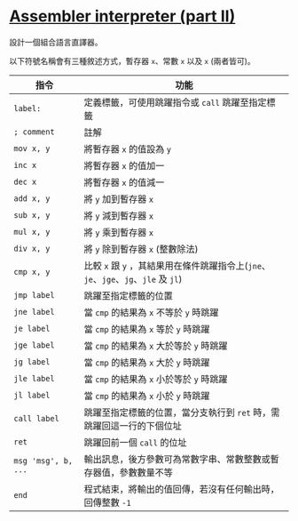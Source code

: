 # [Assembler interpreter (part II)](http://www.codewars.com/kata/assembler-interpreter-part-ii/)

設計一個組合語言直譯器。

以下符號名稱會有三種敘述方式，暫存器 `x`、常數 `x` 以及 `x` (兩者皆可)。

|指令               |功能|
|-------------------|-|
|`label:`           |定義標籤，可使用跳躍指令或 `call` 跳躍至指定標籤|
|`; comment`        |註解|
|`mov x, y`         |將暫存器 `x` 的值設為 `y`|
|`inc x`            |將暫存器 `x` 的值加一|
|`dec x`            |將暫存器 `x` 的值減一|
|`add x, y`         |將 `y` 加到暫存器 `x`|
|`sub x, y`         |將 `y` 減到暫存器 `x`|
|`mul x, y`         |將 `y` 乘到暫存器 `x`|
|`div x, y`         |將 `y` 除到暫存器 `x` (整數除法)|
|`cmp x, y`         |比較 `x` 跟 `y` ，其結果用在條件跳躍指令上(`jne`、`je`、`jge`、`jg`、`jle` 及 `jl`)|
|`jmp label`        |跳躍至指定標籤的位置|
|`jne label`        |當 `cmp` 的結果為 `x` 不等於 `y` 時跳躍|
|`je label`         |當 `cmp` 的結果為 `x` 等於 `y` 時跳躍|
|`jge label`        |當 `cmp` 的結果為 `x` 大於等於 `y` 時跳躍|
|`jg label`         |當 `cmp` 的結果為 `x` 大於 `y` 時跳躍|
|`jle label`        |當 `cmp` 的結果為 `x` 小於等於 `y` 時跳躍|
|`jl label`         |當 `cmp` 的結果為 `x` 小於 `y` 時跳躍|
|`call label`       |跳躍至指定標籤的位置，當分支執行到 `ret` 時，需跳躍回這一行的下個位址|
|`ret`              |跳躍回前一個 `call` 的位址|
|`msg 'msg', b, ...`|輸出訊息，後方參數可為常數字串、常數整數或暫存器值，參數數量不等|
|`end`              |程式結束，將輸出的值回傳，若沒有任何輸出時，回傳整數 `-1`|
